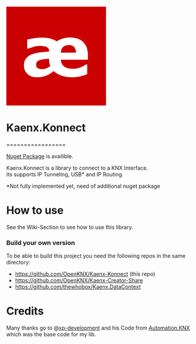 ![Logo](Kaenx.Konnect/Assets/Logo.png)
# Kaenx.Konnect
=================

[Nuget Package](https://www.nuget.org/packages/Kaenx.Konnect/) is availible.

Kaenx.Konnect is a library to connect to a KNX Interface.  
Its supports IP Tunneling, USB* and IP Routing.


*Not fully implemented yet, need of additional nuget package


# How to use
See the Wiki-Section to see how to use this library.

### Build your own version
To be able to build this project you need the following repos in the same directory:
 - https://github.com/OpenKNX/Kaenx-Konnect (this repo)
 - https://github.com/OpenKNX/Kaenx-Creator-Share
 - https://github.com/thewhobox/Kaenx.DataContext

# Credits

Many thanks go to @[xp-development](https://github.com/xp-development) and his Code from [Automation.KNX](https://github.com/xp-development/Automation.Knx) which was the base code for my lib.
